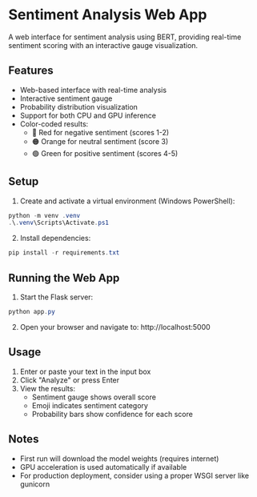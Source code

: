 # Sentiment Analysis Web App

A web interface for sentiment analysis using BERT, providing real-time sentiment scoring with an interactive gauge visualization.

## Features

- Web-based interface with real-time analysis
- Interactive sentiment gauge
- Probability distribution visualization
- Support for both CPU and GPU inference
- Color-coded results:
  - 🔴 Red for negative sentiment (scores 1-2)
  - 🟠 Orange for neutral sentiment (score 3)
  - 🟢 Green for positive sentiment (scores 4-5)

## Setup

1. Create and activate a virtual environment (Windows PowerShell):

```powershell
python -m venv .venv
.\.venv\Scripts\Activate.ps1
```

2. Install dependencies:

```powershell
pip install -r requirements.txt
```

## Running the Web App

1. Start the Flask server:

```powershell
python app.py
```

2. Open your browser and navigate to: http://localhost:5000

## Usage

1. Enter or paste your text in the input box
2. Click "Analyze" or press Enter
3. View the results:
   - Sentiment gauge shows overall score
   - Emoji indicates sentiment category
   - Probability bars show confidence for each score

## Notes

- First run will download the model weights (requires internet)
- GPU acceleration is used automatically if available
- For production deployment, consider using a proper WSGI server like gunicorn